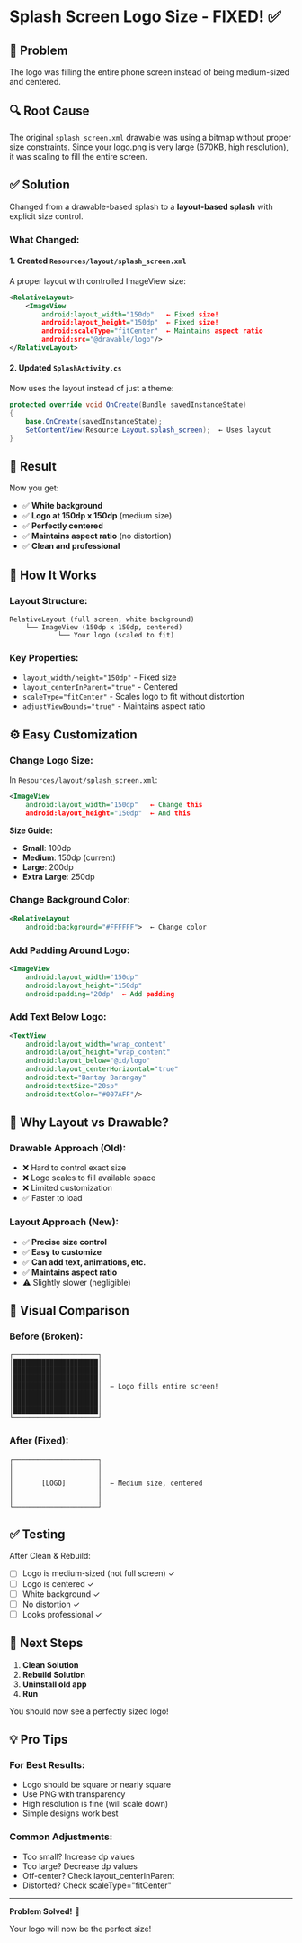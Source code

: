 # Splash Screen Logo Size - FIXED! ✅

## 🐛 Problem

The logo was filling the entire phone screen instead of being medium-sized and centered.

## 🔍 Root Cause

The original `splash_screen.xml` drawable was using a bitmap without proper size constraints. Since your logo.png is very large (670KB, high resolution), it was scaling to fill the entire screen.

## ✅ Solution

Changed from a drawable-based splash to a **layout-based splash** with explicit size control.

### What Changed:

#### 1. Created `Resources/layout/splash_screen.xml`
A proper layout with controlled ImageView size:
```xml
<RelativeLayout>
    <ImageView
        android:layout_width="150dp"   ← Fixed size!
        android:layout_height="150dp"  ← Fixed size!
        android:scaleType="fitCenter"  ← Maintains aspect ratio
        android:src="@drawable/logo"/>
</RelativeLayout>
```

#### 2. Updated `SplashActivity.cs`
Now uses the layout instead of just a theme:
```csharp
protected override void OnCreate(Bundle savedInstanceState)
{
    base.OnCreate(savedInstanceState);
    SetContentView(Resource.Layout.splash_screen);  ← Uses layout
}
```

## 🎯 Result

Now you get:
- ✅ **White background**
- ✅ **Logo at 150dp x 150dp** (medium size)
- ✅ **Perfectly centered**
- ✅ **Maintains aspect ratio** (no distortion)
- ✅ **Clean and professional**

## 📐 How It Works

### Layout Structure:
```
RelativeLayout (full screen, white background)
    └── ImageView (150dp x 150dp, centered)
            └── Your logo (scaled to fit)
```

### Key Properties:
- `layout_width/height="150dp"` - Fixed size
- `layout_centerInParent="true"` - Centered
- `scaleType="fitCenter"` - Scales logo to fit without distortion
- `adjustViewBounds="true"` - Maintains aspect ratio

## ⚙️ Easy Customization

### Change Logo Size:

In `Resources/layout/splash_screen.xml`:
```xml
<ImageView
    android:layout_width="150dp"   ← Change this
    android:layout_height="150dp"  ← And this
```

**Size Guide:**
- **Small**: 100dp
- **Medium**: 150dp (current)
- **Large**: 200dp
- **Extra Large**: 250dp

### Change Background Color:

```xml
<RelativeLayout
    android:background="#FFFFFF">  ← Change color
```

### Add Padding Around Logo:

```xml
<ImageView
    android:layout_width="150dp"
    android:layout_height="150dp"
    android:padding="20dp"  ← Add padding
```

### Add Text Below Logo:

```xml
<TextView
    android:layout_width="wrap_content"
    android:layout_height="wrap_content"
    android:layout_below="@id/logo"
    android:layout_centerHorizontal="true"
    android:text="Bantay Barangay"
    android:textSize="20sp"
    android:textColor="#007AFF"/>
```

## 🎨 Why Layout vs Drawable?

### Drawable Approach (Old):
- ❌ Hard to control exact size
- ❌ Logo scales to fill available space
- ❌ Limited customization
- ✅ Faster to load

### Layout Approach (New):
- ✅ **Precise size control**
- ✅ **Easy to customize**
- ✅ **Can add text, animations, etc.**
- ✅ **Maintains aspect ratio**
- ⚠️ Slightly slower (negligible)

## 📱 Visual Comparison

### Before (Broken):
```
┌─────────────────────┐
│█████████████████████│
│█████████████████████│
│█████████████████████│
│█████████████████████│  ← Logo fills entire screen!
│█████████████████████│
│█████████████████████│
│█████████████████████│
└─────────────────────┘
```

### After (Fixed):
```
┌─────────────────────┐
│                     │
│                     │
│       [LOGO]        │  ← Medium size, centered
│                     │
│                     │
└─────────────────────┘
```

## ✅ Testing

After Clean & Rebuild:
- [ ] Logo is medium-sized (not full screen) ✓
- [ ] Logo is centered ✓
- [ ] White background ✓
- [ ] No distortion ✓
- [ ] Looks professional ✓

## 🚀 Next Steps

1. **Clean Solution**
2. **Rebuild Solution**
3. **Uninstall old app**
4. **Run**

You should now see a perfectly sized logo!

## 💡 Pro Tips

### For Best Results:
- Logo should be square or nearly square
- Use PNG with transparency
- High resolution is fine (will scale down)
- Simple designs work best

### Common Adjustments:
- Too small? Increase dp values
- Too large? Decrease dp values
- Off-center? Check layout_centerInParent
- Distorted? Check scaleType="fitCenter"

---

**Problem Solved!** 🎉

Your logo will now be the perfect size!

